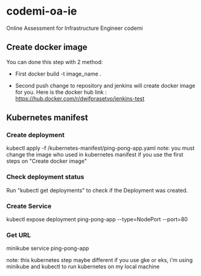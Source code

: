# codemi-oa-ie
Online Assessment for Infrastructure Engineer codemi

## Create docker image 
You can done this step with 2 method:

- First
    docker build -t image_name .
    
- Second
    push change to repository and jenkins will create docker image for you.
    Here is the docker hub link : https://hub.docker.com/r/dwifprasetyo/jenkins-test


## Kubernetes manifest

### Create deployment 
kubectl apply -f /kubernetes-manifest/ping-pong-app.yaml
note: you must change the image who used in kubernetes manifest if you use the first steps on "Create docker image"

### Check deployment status
Run "kubectl get deployments" to check if the Deployment was created.

### Create Service
kubectl expose deployment ping-pong-app --type=NodePort --port=80

### Get URL
minikube service ping-pong-app


note: this kubernetes step maybe different if you use gke or eks, i'm using minikube and kubectl to run kubernetes on my local machine





